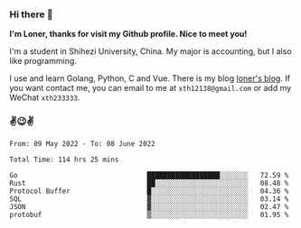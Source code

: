 ### Hi there 👋️

**I'm Loner, thanks for visit my Github profile. Nice to meet you!**

I'm a student in Shihezi University, China. My major is accounting, but I also like programming.

I use and learn Golang, Python, C and Vue. There is my blog [loner's blog](https://www.loner1024.top).  If you want contact me, you can email to me at `xth12138@gmail.com` or add my WeChat `xth233333`.

### ✌️😉✌️

<!--START_SECTION:waka-->

```text
From: 09 May 2022 - To: 08 June 2022

Total Time: 114 hrs 25 mins

Go                                ██████████████████░░░░░░░   72.59 %
Rust                              ██░░░░░░░░░░░░░░░░░░░░░░░   08.48 %
Protocol Buffer                   █░░░░░░░░░░░░░░░░░░░░░░░░   04.36 %
SQL                               ▓░░░░░░░░░░░░░░░░░░░░░░░░   03.14 %
JSON                              ▓░░░░░░░░░░░░░░░░░░░░░░░░   02.47 %
protobuf                          ▒░░░░░░░░░░░░░░░░░░░░░░░░   01.95 %
```

<!--END_SECTION:waka-->



